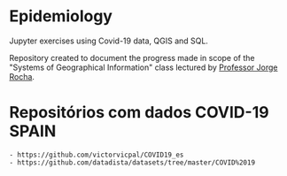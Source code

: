 # Epidemiology
 Jupyter exercises using Covid-19 data, QGIS and SQL.  
 
 Repository created to document the progress made in scope of the "Systems of Geographical Information" class lectured by [Professor Jorge Rocha](https://github.com/jgrocha).

 # Repositórios com dados COVID-19 SPAIN

	- https://github.com/victorvicpal/COVID19_es
	- https://github.com/datadista/datasets/tree/master/COVID%2019
